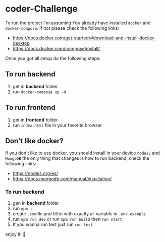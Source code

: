 # coder-Challenge
To run the project I'm assuming You already have installed ``docker`` and ``docker-compose``.
If not please check the following links:
* https://docs.docker.com/get-started/#download-and-install-docker-desktop
* https://docs.docker.com/compose/install/

Once you got all setup do the following steps:
## To run backend 
1) get in **backend** folder
2) run ``docker-compose up -d``

## To run frontend
1) get in **frontend** folder
2) run ``index.html`` file in your favorite browser


## Don't like docker?
If you don't like to use docker, you should install in your device ``nodeJS`` and ``MongoDB``
the only thing that changes is how to run backend, check the following links: 
* https://nodejs.org/es/
* https://docs.mongodb.com/manual/installation/

### To run backend
1) gen in **backend** folder
2) run ``npm i``
3) create ``.env``file and fill in with exactly all variable in ``.env.example``
4) run ``npm run dev`` or run ``npm run build`` then ``run start``
5) If you wanna run test just run ``run test``

enjoy it!  🚀


